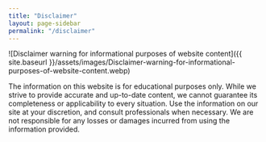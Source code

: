 ```yaml
---
title: "Disclaimer"
layout: page-sidebar
permalink: "/disclaimer"
---
```


![Disclaimer warning for informational purposes of website content]({{ site.baseurl }}/assets/images/Disclaimer-warning-for-informational-purposes-of-website-content.webp)

The information on this website is for educational purposes only. While we strive to provide accurate and up-to-date content, we cannot guarantee its completeness or applicability to every situation. Use the information on our site at your discretion, and consult professionals when necessary. We are not responsible for any losses or damages incurred from using the information provided.